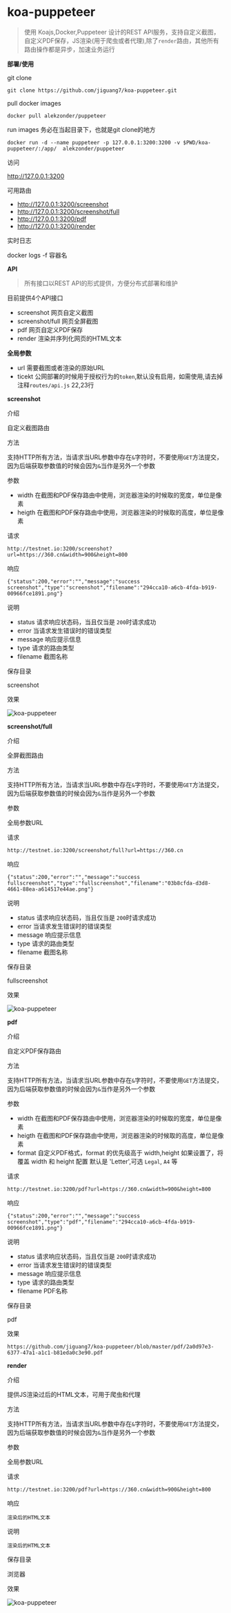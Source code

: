 # koa-puppeteer
> 使用 Koajs,Docker,Puppeteer 设计的REST API服务，支持自定义截图，自定义PDF保存，JS渲染(用于爬虫或者代理),除了`render`路由，其他所有路由操作都是异步，加速业务运行


**部署/使用**

git clone

`git clone https://github.com/jiguang7/koa-puppeteer.git`

pull docker images

`docker pull alekzonder/puppeteer`

run images
务必在当起目录下，也就是git clone的地方

`docker run -d --name puppeteer -p 127.0.0.1:3200:3200 -v $PWD/koa-puppeteer/:/app/  alekzonder/puppeteer`

访问

http://127.0.0.1:3200

可用路由

- http://127.0.0.1:3200/screenshot
- http://127.0.0.1:3200/screenshot/full
- http://127.0.0.1:3200/pdf
- http://127.0.0.1:3200/render

实时日志

docker logs -f 容器名




**API**

> 所有接口以REST API的形式提供，方便分布式部署和维护

目前提供4个API接口

- screenshot 网页自定义截图
- screenshot/full 网页全屏截图
- pdf 网页自定义PDF保存
- render 渲染并序列化网页的HTML文本 

**全局参数**

- url 需要截图或者渲染的原始URL
- ticekt 公网部署的时候用于授权行为的`token`,默认没有启用，如需使用,请去掉注释`routes/api.js` 22,23行


**screenshot**

介绍

自定义截图路由

方法

支持HTTP所有方法，当请求当URL参数中存在`&`字符时，不要使用`GET`方法提交，因为后端获取参数值的时候会因为`&`当作是另外一个参数

参数

- width 在截图和PDF保存路由中使用，浏览器渲染的时候取的宽度，单位是像素
- heigth 在截图和PDF保存路由中使用，浏览器渲染的时候取的高度，单位是像素

请求

`http://testnet.io:3200/screenshot?url=https://360.cn&width=900&height=800`

响应

```
{"status":200,"error":"","message":"success screenshot","type":"screenshot","filename":"294cca10-a6cb-4fda-b919-00966fce1891.png"}
```

说明

- status 请求响应状态码，当且仅当是 `200`时请求成功
- error 当请求发生错误时的错误类型
- message 响应提示信息
- type 请求的路由类型
- filename 截图名称

保存目录

screenshot


效果

![koa-puppeteer](https://raw.githubusercontent.com/jiguang7/koa-puppeteer/master/screenshot/0203beb3-34b2-4b3d-a76f-2ebf591128a4.png)


**screenshot/full**

介绍

全屏截图路由

方法

支持HTTP所有方法，当请求当URL参数中存在`&`字符时，不要使用`GET`方法提交，因为后端获取参数值的时候会因为`&`当作是另外一个参数

参数

全局参数URL

请求

`http://testnet.io:3200/screenshot/full?url=https://360.cn`

响应

```
{"status":200,"error":"","message":"success fullscreenshot","type":"fullscreenshot","filename":"03b8cfda-d3d8-4661-88ea-a614517e44ae.png"}
```

说明

- status 请求响应状态码，当且仅当是 `200`时请求成功
- error 当请求发生错误时的错误类型
- message 响应提示信息
- type 请求的路由类型
- filename 截图名称

保存目录

fullscreenshot


效果

![koa-puppeteer](https://raw.githubusercontent.com/jiguang7/koa-puppeteer/master/fullscreenshot/e7071230-4a1c-4a10-97b6-18742787711f.png)


**pdf**

介绍

自定义PDF保存路由

方法

支持HTTP所有方法，当请求当URL参数中存在`&`字符时，不要使用`GET`方法提交，因为后端获取参数值的时候会因为`&`当作是另外一个参数

参数

- width 在截图和PDF保存路由中使用，浏览器渲染的时候取的宽度，单位是像素
- heigth 在截图和PDF保存路由中使用，浏览器渲染的时候取的高度，单位是像素
- format 自定义PDF格式，format 的优先级高于 width,height 如果设置了，将覆盖 width 和 height 配置 默认是 'Letter',可选 `Legal`, `A4` 等

请求

`http://testnet.io:3200/pdf?url=https://360.cn&width=900&height=800`

响应

```
{"status":200,"error":"","message":"success screenshot","type":"pdf","filename":"294cca10-a6cb-4fda-b919-00966fce1891.png"}
```

说明

- status 请求响应状态码，当且仅当是 `200`时请求成功
- error 当请求发生错误时的错误类型
- message 响应提示信息
- type 请求的路由类型
- filename PDF名称

保存目录

pdf

效果

`https://github.com/jiguang7/koa-puppeteer/blob/master/pdf/2a0d97e3-6377-47a1-a1c1-b81eda0c3e90.pdf`


**render**

介绍

提供JS渲染过后的HTML文本，可用于爬虫和代理

方法

支持HTTP所有方法，当请求当URL参数中存在`&`字符时，不要使用`GET`方法提交，因为后端获取参数值的时候会因为`&`当作是另外一个参数

参数

全局参数URL

请求

`http://testnet.io:3200/pdf?url=https://360.cn&width=900&height=800`

响应

```
渲染后的HTML文本
```

说明

```
渲染后的HTML文本
```

保存目录

浏览器


效果

![koa-puppeteer](https://raw.githubusercontent.com/jiguang7/koa-puppeteer/master/render/WX20181123-040208%402x.png)


















